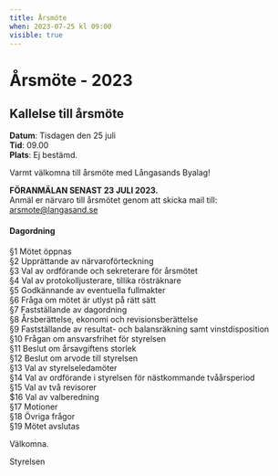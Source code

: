 ```yaml
---
title: Årsmöte
when: 2023-07-25 kl 09:00
visible: true
---
```

# Årsmöte - 2023

## Kallelse till årsmöte

**Datum**: Tisdagen den 25 juli  
**Tid**: 09.00  
**Plats**: Ej bestämd.

Varmt välkomna till årsmöte med Långasands Byalag!

**FÖRANMÄLAN SENAST 23 JULI 2023.**  
Anmäl er närvaro till årsmötet genom att skicka mail till: arsmote@langasand.se

#### Dagordning

§1 Mötet öppnas  
§2 Upprättande av närvaroförteckning  
§3 Val av ordförande och sekreterare för årsmötet  
§4 Val av protokolljusterare, tillika rösträknare  
§5 Godkännande av eventuella fullmakter  
§6 Fråga om mötet är utlyst på rätt sätt  
§7 Fastställande av dagordning  
§8 Årsberättelse, ekonomi och revisionsberättelse  
§9 Fastställande av resultat- och balansräkning samt vinstdisposition  
§10 Frågan om ansvarsfrihet för styrelsen  
§11 Beslut om årsavgiftens storlek  
§12 Beslut om arvode till styrelsen  
§13 Val av styrelseledamöter  
§14 Val av ordförande i styrelsen för nästkommande tvåårsperiod  
§15 Val av två revisorer  
$16 Val av valberedning  
§17 Motioner  
§18 Övriga frågor  
§19 Mötet avslutas  

<!--

### Dokument

<a href="/assets/documents/resultatrapport_2019.pdf">Resultatrapport 2019 (pdf)</a>
<a href="/assets/documents/balansrapport_2019.pdf">Balansrapport 2019 (pdf)</a>
-->

Välkomna.

Styrelsen
